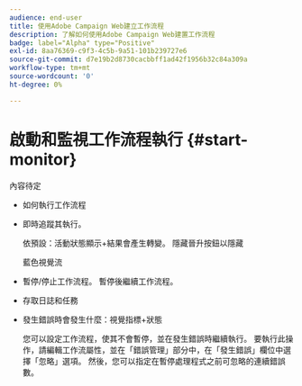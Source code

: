 ```yaml
---
audience: end-user
title: 使用Adobe Campaign Web建立工作流程
description: 了解如何使用Adobe Campaign Web建置工作流程
badge: label="Alpha" type="Positive"
exl-id: 8aa76369-c9f3-4c5b-9a51-101b239727e6
source-git-commit: d7e19b2d8730cacbbff1ad42f1956b32c84a309a
workflow-type: tm+mt
source-wordcount: '0'
ht-degree: 0%

---
```


# 啟動和監視工作流程執行 {#start-monitor}

內容待定

* 如何執行工作流程
* 即時追蹤其執行。

   依預設：活動狀態顯示+結果會產生轉變。 隱藏晉升按鈕以隱藏

   藍色視覺流

* 暫停/停止工作流程。 暫停後繼續工作流程。
* 存取日誌和任務
* 發生錯誤時會發生什麼：視覺指標+狀態

   <!--to reformulate-->您可以設定工作流程，使其不會暫停，並在發生錯誤時繼續執行。 要執行此操作，請編輯工作流屬性，並在「錯誤管理」部分中，在「發生錯誤」欄位中選擇「忽略」選項。 然後，您可以指定在暫停處理程式之前可忽略的連續錯誤數。
